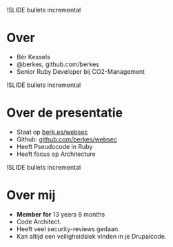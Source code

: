 !SLIDE bullets incremental
# Over #
* Bèr Kessels
* @berkes, github.com/berkes
* Senior Ruby Developer bij CO2-Management

!SLIDE bullets incremental
# Over de presentatie #
* Staat op [berk.es/websec](http://berk.es/websec)
* Github: [github.com/berkes/websec](http://github.com/berkes/websec)
* Heeft Pseudocode in Ruby
* Heeft focus op Architecture

!SLIDE bullets incremental
# Over mij #

* **Member for**  13 years 8 months
* Code Architect.
* Heeft veel security-reviews gedaan.
* Kan altijd een veiligheidslek vinden in je Drupalcode.
